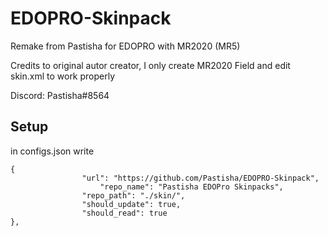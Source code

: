 # EDOPRO-Skinpack
Remake from Pastisha for EDOPRO with MR2020 (MR5)


Credits to original autor creator, I only create MR2020 Field and edit skin.xml to work properly

Discord: Pastisha#8564


## Setup

in configs.json write

```
{
     			"url": "https://github.com/Pastisha/EDOPRO-Skinpack",
      		        "repo_name": "Pastisha EDOPro Skinpacks",
     			"repo_path": "./skin/",
     			"should_update": true,
     			"should_read": true
},
```
